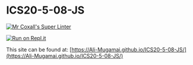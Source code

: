 # ICS20-5-08-JS

[![Mr Coxall's Super Linter](https://github.com/Ali-Mugamai/ICS20-5-08-JS/workflows/Mr%20Coxall's%20Super%20Linter/badge.svg)](https://github.com/Ali-Mugamai/ICS20-5-08-JS/actions)

[![Run on Repl.it](https://repl.it/badge/github/Ali-Mugamai/ICS20-5-08-JS)](https://repl.it/github/Ali-Mugamai/ICS20-5-08-JS)

This site can be found at: [https://Ali-Mugamai.github.io/ICS20-5-08-JS/](https://Ali-Mugamai.github.io/ICS20-5-08-JS/)
